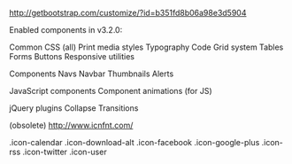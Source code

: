 http://getbootstrap.com/customize/?id=b351fd8b06a98e3d5904


Enabled components in v3.2.0:


Common CSS (all)
  Print media styles
  Typography
  Code
  Grid system
  Tables
  Forms
  Buttons
  Responsive utilities

Components
  Navs
  Navbar
  Thumbnails
  Alerts

JavaScript components
  Component animations (for JS)

jQuery plugins
  Collapse
  Transitions


(obsolete)
http://www.icnfnt.com/

.icon-calendar
.icon-download-alt
.icon-facebook
.icon-google-plus
.icon-rss
.icon-twitter
.icon-user
